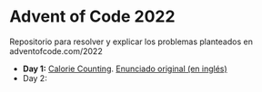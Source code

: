 # Advent of Code 2022

Repositorio para resolver y explicar los problemas planteados en adventofcode.com/2022

- **Day 1:** [Calorie Counting](/day-1/). [Enunciado original (en inglés)](https://adventofcode.com/2022/day/1)
- Day 2: 